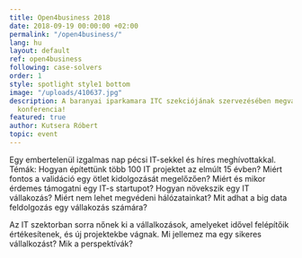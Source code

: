 ```yaml
---
title: Open4business 2018
date: 2018-09-19 00:00:00 +02:00
permalink: "/open4business/"
lang: hu
layout: default
ref: open4business
following: case-solvers
order: 1
style: spotlight style1 bottom
image: "/uploads/410637.jpg"
description: A baranyai iparkamara ITC szekciójának szervezésében megvalósult szakmai
  konferencia!
featured: true
author: Kutsera Róbert
topic: event
---
```


Egy embertelenül izgalmas nap pécsi IT-sekkel és híres meghívottakkal.
Témák:
Hogyan építettünk több 100 IT projektet az elmúlt 15 évben?
Miért fontos a validáció egy ötlet kidolgozását megelőzően?
Miért és mikor érdemes támogatni egy IT-s startupot?
Hogyan növekszik egy IT vállakozás?
Miért nem lehet megvédeni hálózatainkat?
Mit adhat a big data feldolgozás egy vállakozás számára?

Az IT szektorban sorra nőnek ki a vállalkozások, amelyeket idővel felépítőik értékesítenek, és új projektekbe vágnak. Mi jellemez ma egy sikeres vállalkozást? Mik a perspektívák?
